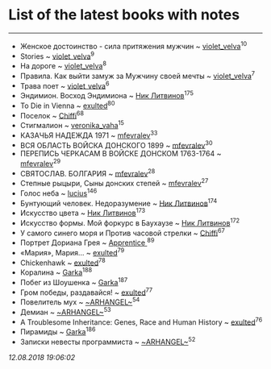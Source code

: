 # List of the latest books with notes
---

* Женское достоинство - сила притяжения мужчин ~ [violet_velva](users/116/116961712580551399099-google)<sup>10</sup>
* Stories ~ [violet_velva](users/116/116961712580551399099-google)<sup>9</sup>
* На дороге ~ [violet_velva](users/116/116961712580551399099-google)<sup>8</sup>
* Правила. Как выйти замуж за Мужчину своей мечты ~ [violet_velva](users/116/116961712580551399099-google)<sup>7</sup>
* Трава поет ~ [violet_velva](users/116/116961712580551399099-google)<sup>6</sup>
* Эндимион. Восход Эндимиона ~ [Ник Литвинов](users/241/241974816-vkontakte)<sup>175</sup>
* To Die in Vienna ~ [exulted](users/100/100599204551896265722-google)<sup>80</sup>
* Поселок ~ [Chiffi](users/105/105831994080785626680-google)<sup>68</sup>
* Стигмалион ~ [veronika_vaha](users/876/87639392-vkontakte)<sup>15</sup>
* КАЗАЧЬЯ НАДЕЖДА 1971 ~ [mfevralev](users/140/140966150-vkontakte)<sup>33</sup>
* ВСЯ ОБЛАСТЬ ВОЙСКА ДОНСКОГО 1899 ~ [mfevralev](users/140/140966150-vkontakte)<sup>30</sup>
* ПЕРЕПИСЬ ЧЕРКАСАМ В ВОЙСКЕ ДОНСКОМ 1763-1764 ~ [mfevralev](users/140/140966150-vkontakte)<sup>29</sup>
* СВЯТОСЛАВ. БОЛГАРИЯ ~ [mfevralev](users/140/140966150-vkontakte)<sup>28</sup>
* Степные рыцыри, Сыны донских степей ~ [mfevralev](users/140/140966150-vkontakte)<sup>27</sup>
* Голос неба ~ [lucius](users/838/83820536-yandex)<sup>146</sup>
* Бунтующий человек. Недоразумение ~ [Ник Литвинов](users/241/241974816-vkontakte)<sup>174</sup>
* Искусство цвета ~ [Ник Литвинов](users/241/241974816-vkontakte)<sup>173</sup>
* Искусство формы. Мой форкурс в Баухаузе ~ [Ник Литвинов](users/241/241974816-vkontakte)<sup>172</sup>
* У самого синего моря  и Против часовой стрелки ~ [Chiffi](users/105/105831994080785626680-google)<sup>67</sup>
* Портрет Дориана Грея ~ [Apprentice ](users/528/52821952-vkontakte)<sup>89</sup>
* «Мария», Мария… ~ [exulted](users/100/100599204551896265722-google)<sup>79</sup>
* Chickenhawk ~ [exulted](users/100/100599204551896265722-google)<sup>78</sup>
* Коралина ~ [Garka](users/115/115753719718250012620-google)<sup>188</sup>
* Побег из Шоушенка ~ [Garka](users/115/115753719718250012620-google)<sup>187</sup>
* Гром победы, раздавайся! ~ [exulted](users/100/100599204551896265722-google)<sup>77</sup>
* Повелитель мух ~ [~ARHANGEL~](users/642/64251996-vkontakte)<sup>54</sup>
* Демиан ~ [~ARHANGEL~](users/642/64251996-vkontakte)<sup>53</sup>
* A Troublesome Inheritance: Genes, Race and Human History ~ [exulted](users/100/100599204551896265722-google)<sup>76</sup>
* Пирамиды ~ [Garka](users/115/115753719718250012620-google)<sup>186</sup>
* Записки невесты программиста ~ [~ARHANGEL~](users/642/64251996-vkontakte)<sup>52</sup>


_12.08.2018 19:06:02_
